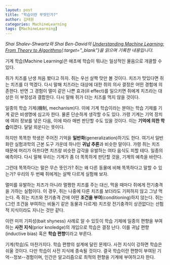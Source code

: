 ```yaml
---
layout: post
title: "학습이란 무엇인가?"
author: 김태원
categories: MachineLearning
tags: [MachineLearning]
---
```


*Shai Shalev-Shwartz와 Shai Ben-David의 [Understanding Machine Learning: From Theory to Algorithms](https://www.cs.huji.ac.il/~shais/UnderstandingMachineLearning/understanding-machine-learning-theory-algorithms.pdf){:target="_blank"}을 읽으며 기록한 내용입니다.*

기계 학습(Machine Learning)은 애초에 학습이 뭐냐는 일상적인 물음으로 개괄할 수 있다.

쥐가 치즈를 난생 처음 봤다고 하자.
쥐는 우선 살짝 맛만 볼 것이다. 
치즈가 맛있다면 쥐는 치즈를 더 먹겠다.
다시 말해 치즈라는 대상에 대한 쥐의 의사 결정은 어떤 경험에 의존한다.
반면 그 경험이 멀미 같은 나쁜 효과(ill effect)를 일으키면 쥐에게 치즈라는 대상은 이 부정성과 결합한다.
다시 말해 쥐가 더는 치즈를 먹지 않을 것이다.

일종의 학습 기제(機制, mechanism)다.
이에 기계 학습이라는 분야는 학습 기제를 기계 같은 비생명에 심고자 한다.
물론 단순하게 생각할 수도 있다.
가령 기계는 기억 장치에 여러 정보를 넣은 다음, 이에 따라 매번 판단할 수도 있을 것이다.
이는 **기억에 의한 학습**이겠다. 
달달 외운다는 뜻이다.

하지만 똑똑한 학생은 주어진 기억을 **일반화**(generalization)하기도 한다. 
여기서 일반화란 실험과학의 근본 도구 가운데 하나인 **귀납 추론**과 비슷한 말이다.
가령 쥐는 치즈 때문에 머리가 아프다면 치즈랑 비슷한 감각을 유발하는 여타 음식도 피할 테다.
일종의 예측이다.
다시 말해 우리는 기계가 좀 더 똑똑하게 판단할 것을, 기계의 예측을 바란다.

그런데 똑똑하다는 말은 무슨 뜻인가?
쥐는 왜 다른 동물에 비해 똑똑하다고 말할 수 있는가?
우리의 두 번째 쥐에게는 살짝 다르게 실험해 보자.

멀미를 유발하는 치즈가 아니라 멀쩡한 치즈를 주는 대신, 먹을 때마다 쥐에게 전기충격을 가하는 실험이다.
이 경우, 쥐는 나중에 다른 치즈를 보더라도 기피하지 않고 그냥 먹는다.
즉 쥐는 치즈와 전기충격 간에 어떤 **조건을 부여**(conditioning)하지 않는다.
쥐는 (그런 조건을 부여하는 비둘기 같은 동물과 다르게) 치즈랑 전기충격이 상관없다는 선험적 지식이라도 지니는 것만 같다. 

이런 미끼 기피성(bait shyness) 사례로 알 수 있듯이 학습 기제에 일종의 편향을 부여하는 **사전 지식**(prior knoledge)의 개입으로 학습은 결정 난다.
이를 귀납 편향(inductive bias) 혹은 **학습 편향**이라고 부른다. 

기계(학습)도 마찬가지다.
학습 편향의 설계에 달린 문제다.
사전 지식이 강하면 학습은 쉬울 것이다.
다만 학습이 사전 지식에 종속될 것이다.
결국 학습이란 편향이 부여된 기억--정보--경험이며,
인간은 알고리즘으로 최적의 편향을 기계에 부여하고자 한다.
